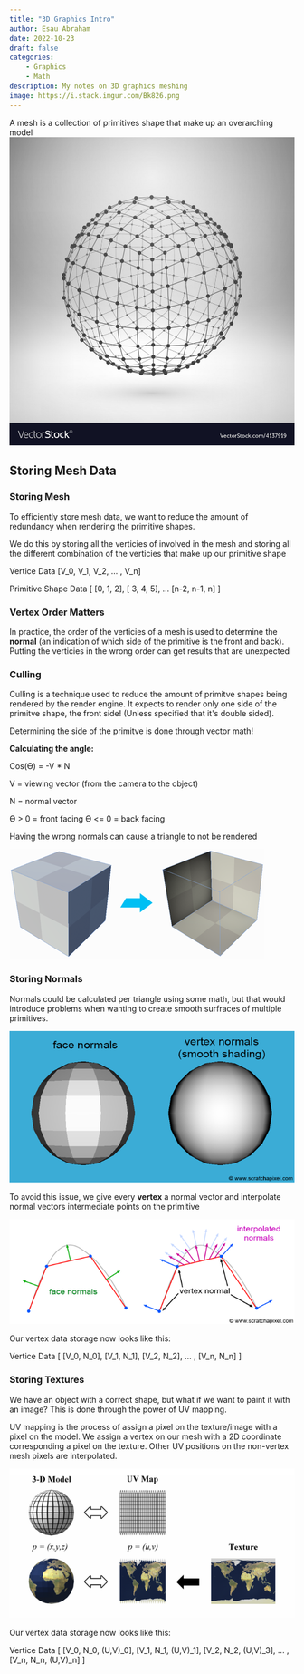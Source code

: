 ```yaml
---
title: "3D Graphics Intro"
author: Esau Abraham
date: 2022-10-23
draft: false
categories: 
    - Graphics
    - Math
description: My notes on 3D graphics meshing
image: https://i.stack.imgur.com/Bk826.png
---
```



A mesh is a collection of primitives shape that make up an overarching model
![Mesh](mesh.png)

## Storing Mesh Data

### Storing Mesh
To efficiently store mesh data, we want to reduce the amount of redundancy when rendering the primitive shapes. 

We do this by storing all the verticies of involved in the mesh and storing all the different combination of the verticies that make up our primitive shape

Vertice Data
[V_0, V_1, V_2, ... , V_n]

Primitive Shape Data
[ [0, 1, 2], [ 3, 4, 5], ... [n-2, n-1, n] ]

### Vertex Order Matters
In practice, the order of the verticies of a mesh is used to determine the **normal** (an indication of which side of the primitive is the front and back). Putting the verticies in the wrong order can get results that are unexpected

### Culling

Culling is a technique used to reduce the amount of primitve shapes being rendered by the render engine. It expects to render only one side of the primitve shape, the front side! (Unless specified that it's double sided). 

Determining the side of the primitve is done through vector math!

**Calculating the angle:**

Cos(ϴ) = -V * N

V = viewing vector (from the camera to the object)

N = normal vector

ϴ > 0 = front facing
ϴ <= 0 = back facing

Having the wrong normals can cause a triangle to not be rendered

![indexDif](wrongIndex.png)

### Storing Normals
Normals could be calculated per triangle using some math, but that would introduce problems when wanting to create smooth surfraces of multiple primitives.

![interpResult](interpResult.png)

To avoid this issue, we give every **vertex** a normal vector and interpolate normal vectors intermediate points on the primitive

![normalInterp](normalInterpolation.png)

Our vertex data storage now looks like this:

Vertice Data
[ [V_0, N_0], [V_1, N_1], [V_2, N_2], ... , [V_n, N_n] ]

### Storing Textures
We have an object with a correct shape, but what if we want to paint it with an image? This is done through the power of UV mapping.

UV mapping is the process of assign a pixel on the texture/image with a pixel on the model. We assign a vertex on our mesh with a 2D coordinate corresponding a pixel on the texture. Other UV positions on the non-vertex mesh pixels are interpolated.

![UVMapping](UVMapping.png)

Our vertex data storage now looks like this:

Vertice Data
[ [V_0, N_0, (U,V)_0], [V_1, N_1, (U,V)_1], [V_2, N_2, (U,V)_3], ... , [V_n, N_n, (U,V)_n] ]